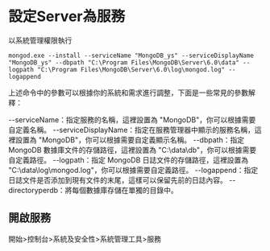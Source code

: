 # 設定Server為服務

以系統管理權限執行
```
mongod.exe --install --serviceName "MongoDB_ys" --serviceDisplayName "MongoDB_ys" --dbpath "C:\Program Files\MongoDB\Server\6.0\data" --logpath "C:\Program Files\MongoDB\Server\6.0\log\mongod.log" --logappend
```

上述命令中的參數可以根據你的系統和需求進行調整，下面是一些常見的參數解釋：

--serviceName：指定服務的名稱，這裡設置為 "MongoDB"，你可以根據需要自定義名稱。
--serviceDisplayName：指定在服務管理器中顯示的服務名稱，這裡設置為 "MongoDB"，你可以根據需要自定義顯示名稱。
--dbpath：指定 MongoDB 數據庫文件的存儲路徑，這裡設置為 "C:\data\db"，你可以根據需要自定義路徑。
--logpath：指定 MongoDB 日誌文件的存儲路徑，這裡設置為 "C:\data\log\mongod.log"，你可以根據需要自定義路徑。
--logappend：指定日誌文件是否添加到現有文件的末尾，這樣可以保留先前的日誌內容。
--directoryperdb：將每個數據庫存儲在單獨的目錄中。



## 開啟服務

開始>控制台>系統及安全性>系統管理工具>服務